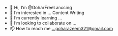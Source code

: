 - 👋 Hi, I’m @GoharFreeLanccing
- 👀 I’m interested in ... Content Writing
- 🌱 I’m currently learning ...
- 💞️ I’m looking to collaborate on ...
- 📫 How to reach me ...goharazeem321@gmail.com

<!---
GoharFreeLanccing/GoharFreeLanccing is a ✨ special ✨ repository because its `README.md` (this file) appears on your GitHub profile.
You can click the Preview link to take a look at your changes.
--->
